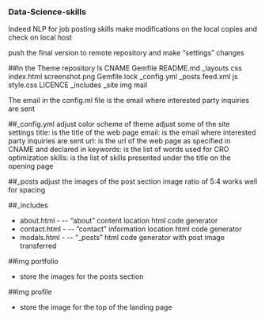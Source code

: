 ### Data-Science-skills
Indeed NLP for job posting skills
make modifications on the local copies and check on local host

push the final version to remote repository and make “settings” changes

##In the Theme repository
ls
CNAME  Gemfile	README.md 	_layouts	css		   index.html	screenshot.png
Gemfile.lock	 _config.yml	_posts		feed.xml js		     style.css
LICENCE		    _includes	   _site		  img		   mail

The email in the config.ml file is the email where interested party inquiries are sent 

##_config.yml
adjust color scheme of theme
adjust some of the site settings
	title:      is the title of the web page
	email:      is the email where interested party inquiries are sent
	url:        is the url of the web page as specified in CNAME and declared in 
	keywords:   is the list of words used for CRO optimization
	skills:     is the list of skills presented under the title on the opening page
	
##_posts
adjust the images of the post section
	image ratio of 5:4 works well for spacing

##_includes   
- about.html - 
-- “about” content location html code generator
- contact.html -
-- “contact” information location html code generator
- modals.html - 
-- “_posts” html code generator with post image transferred


##img portfolio 
- store the images for the posts section

##img profile
- store the image for the top of the landing page

